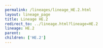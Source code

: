 ```yaml
---
permalink: /lineages/lineage_HE.2.html
layout: lineage_page
title: Lineage HE.2
redirect_to: ../lineage.html?lineage=HE.2
lineage: HE.2
parent: 
children: ['HE.2']
---
```

